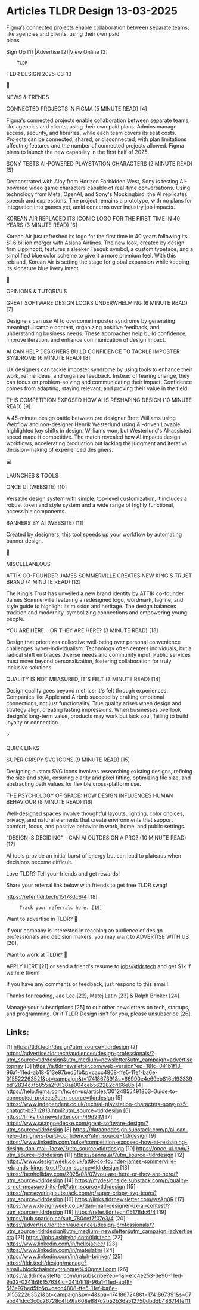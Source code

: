 # Articles TLDR Design 13-03-2025

Figma’s connected projects enable collaboration between separate
teams, like agencies and clients, using their own paid
plans ‌ ‌ ‌ ‌ ‌ ‌ ‌ ‌ ‌ ‌ ‌ ‌ ‌ ‌ ‌ ‌ ‌ ‌ ‌ ‌ ‌ ‌ ‌ ‌ ‌ ‌  ‌ ‌ ‌ ‌ ‌ ‌ ‌ ‌ ‌ ‌ ‌ ‌ ‌ ‌ ‌ ‌ ‌ ‌ ‌ ‌ ‌ ‌ ‌ ‌ ‌ ‌ 


 Sign Up [1] |Advertise [2]|View Online [3] 

		TLDR 

TLDR DESIGN 2025-03-13

📱 

NEWS & TRENDS

 CONNECTED PROJECTS IN FIGMA (5 MINUTE READ) [4] 

 Figma's connected projects enable collaboration between separate
teams, like agencies and clients, using their own paid plans. Admins
manage access, security, and libraries, while each team covers its
seat costs. Projects can be connected, shared, or disconnected, with
plan limitations affecting features and the number of connected
projects allowed. Figma plans to launch the new capability in the
first half of 2025. 

 SONY TESTS AI-POWERED PLAYSTATION CHARACTERS (2 MINUTE READ) [5] 

 Demonstrated with Aloy from Horizon Forbidden West, Sony is testing
AI-powered video game characters capable of real-time conversations.
Using technology from Meta, OpenAI, and Sony's Mockingbird, the AI
replicates speech and expressions. The project remains a prototype,
with no plans for integration into games yet, amid concerns over
industry job impacts. 

 KOREAN AIR REPLACED ITS ICONIC LOGO FOR THE FIRST TIME IN 40 YEARS (3
MINUTE READ) [6] 

 Korean Air just refreshed its logo for the first time in 40 years
following its $1.6 billion merger with Asiana Airlines. The new look,
created by design firm Lippincott, features a sleeker Taeguk symbol, a
custom typeface, and a simplified blue color scheme to give it a more
premium feel. With this rebrand, Korean Air is setting the stage for
global expansion while keeping its signature blue livery intact 

🚀 

OPINIONS & TUTORIALS

 GREAT SOFTWARE DESIGN LOOKS UNDERWHELMING (6 MINUTE READ) [7] 

 Designers can use AI to overcome imposter syndrome by generating
meaningful sample content, organizing positive feedback, and
understanding business needs. These approaches help build confidence,
improve iteration, and enhance communication of design impact. 

 AI CAN HELP DESIGNERS BUILD CONFIDENCE TO TACKLE IMPOSTER SYNDROME (6
MINUTE READ) [8] 

 UX designers can tackle imposter syndrome by using tools to enhance
their work, refine ideas, and organize feedback. Instead of fearing
change, they can focus on problem-solving and communicating their
impact. Confidence comes from adapting, staying relevant, and proving
their value in the field. 

 THIS COMPETITION EXPOSED HOW AI IS RESHAPING DESIGN (10 MINUTE READ)
[9] 

 A 45-minute design battle between pro designer Brett Williams using
Webflow and non-designer Henrik Westerlund using AI-driven Lovable
highlighted key shifts in design. Williams won, but Westerlund's
AI-assisted speed made it competitive. The match revealed how AI
impacts design workflows, accelerating production but lacking the
judgment and iterative decision-making of experienced designers. 

💻 

LAUNCHES & TOOLS

 ONCE UI (WEBSITE) [10] 

 Versatile design system with simple, top-level customization, it
includes a robust token and style system and a wide range of highly
functional, accessible components. 

 BANNERS BY AI (WEBSITE) [11] 

 Created by designers, this tool speeds up your workflow by automating
banner design. 

🎁 

MISCELLANEOUS

 ATTIK CO-FOUNDER JAMES SOMMERVILLE CREATES NEW KING'S TRUST BRAND (4
MINUTE READ) [12] 

 The King's Trust has unveiled a new brand identity by ATTIK
co-founder James Sommerville featuring a redesigned logo, wordmark,
tagline, and style guide to highlight its mission and heritage. The
design balances tradition and modernity, symbolizing connections and
empowering young people. 

 YOU ARE HERE… OR THEY ARE HERE? (3 MINUTE READ) [13] 

 Design that prioritizes collective well-being over personal
convenience challenges hyper-individualism. Technology often centers
individuals, but a radical shift embraces diverse needs and community
input. Public services must move beyond personalization, fostering
collaboration for truly inclusive solutions. 

 QUALITY IS NOT MEASURED, IT'S FELT (3 MINUTE READ) [14] 

 Design quality goes beyond metrics; it's felt through experiences.
Companies like Apple and Airbnb succeed by crafting emotional
connections, not just functionality. True quality arises when design
and strategy align, creating lasting impressions. When businesses
overlook design's long-term value, products may work but lack soul,
failing to build loyalty or connection. 

⚡ 

QUICK LINKS

 SUPER CRISPY SVG ICONS (9 MINUTE READ) [15] 

 Designing custom SVG icons involves researching existing designs,
refining the size and style, ensuring clarity and pixel fitting,
optimizing file size, and abstracting path values for flexible
cross-platform use. 

 THE PSYCHOLOGY OF SPACE: HOW DESIGN INFLUENCES HUMAN BEHAVIOUR (8
MINUTE READ) [16] 

 Well-designed spaces involve thoughtful layouts, lighting, color
choices, privacy, and natural elements that create environments that
support comfort, focus, and positive behavior in work, home, and
public settings. 

 “DESIGN IS DECIDING” – CAN AI OUTDESIGN A PRO? (10 MINUTE READ)
[17] 

 AI tools provide an initial burst of energy but can lead to plateaus
when decisions become difficult. 

Love TLDR? Tell your friends and get rewards!

 Share your referral link below with friends to get free TLDR swag! 

 https://refer.tldr.tech/15178dc6/4 [18] 

		 Track your referrals here. [19] 

Want to advertise in TLDR? 📰

 If your company is interested in reaching an audience of design
professionals and decision makers, you may want to ADVERTISE WITH US
[20]. 

Want to work at TLDR? 💼

 APPLY HERE [21] or send a friend's resume to jobs@tldr.tech and get
$1k if we hire them! 

 If you have any comments or feedback, just respond to this email! 

Thanks for reading, 
Jae Lee [22], Matej Latin [23] & Ralph Brinker [24] 

 Manage your subscriptions [25] to our other newsletters on tech,
startups, and programming. Or if TLDR Design isn't for you, please
unsubscribe [26]. 

 

Links:
------
[1] https://tldr.tech/design?utm_source=tldrdesign
[2] https://advertise.tldr.tech/audiences/design-professionals/?utm_source=tldrdesign&utm_medium=newsletter&utm_campaign=advertisetopnav
[3] https://a.tldrnewsletter.com/web-version?ep=1&lc=041b1f18-96a1-11ed-ab18-513e97bed5fb&p=cacc4808-ffe5-11ef-ba6e-015522263521&pt=campaign&t=1741867391&s=66990e4e69eb816c193339bd12834c7f5855a2f0138aa004ceb562282c466e8b
[4] https://help.figma.com/hc/en-us/articles/30124855491863-Guide-to-connected-projects?utm_source=tldrdesign
[5] https://www.independent.co.uk/tech/ai-playstation-characters-sony-ps5-chatgpt-b2712813.html?utm_source=tldrdesign
[6] https://links.tldrnewsletter.com/49d2fM
[7] https://www.seangoedecke.com/great-software-design/?utm_source=tldrdesign
[8] https://dataanddesign.substack.com/p/ai-can-help-designers-build-confidence?utm_source=tldrdesign
[9] https://www.linkedin.com/pulse/competition-exposed-how-ai-reshaping-design-dan-mall-1aexe/?utm_source=tldrdesign
[10] https://once-ui.com/?utm_source=tldrdesign
[11] https://banns.ai/?utm_source=tldrdesign
[12] https://www.designweek.co.uk/attik-co-founder-james-sommerville-rebrands-kings-trust/?utm_source=tldrdesign
[13] https://benholliday.com/2025/03/07/you-are-here-or-they-are-here/?utm_source=tldrdesign
[14] https://mydesignside.substack.com/p/quality-is-not-measured-its-felt?utm_source=tldrdesign
[15] https://persevering.substack.com/p/super-crispy-svg-icons?utm_source=tldrdesign
[16] https://links.tldrnewsletter.com/wzAg0R
[17] https://www.designweek.co.uk/dan-mall-designer-ux-ai-contest/?utm_source=tldrdesign
[18] https://refer.tldr.tech/15178dc6/4
[19] https://hub.sparklp.co/sub_780cef7f07e3/4
[20] https://advertise.tldr.tech/audiences/design-professionals/?utm_source=tldrdesign&utm_medium=newsletter&utm_campaign=advertisecta
[21] https://jobs.ashbyhq.com/tldr.tech
[22] https://www.linkedin.com/in/hellojaelee/
[23] https://www.linkedin.com/in/matejlatin/
[24] https://www.linkedin.com/in/ralph-brinker/
[25] https://tldr.tech/design/manage?email=blockchaincryptologue%40gmail.com
[26] https://a.tldrnewsletter.com/unsubscribe?ep=1&l=e1c4e253-3e90-11ed-9a32-0241b9615763&lc=041b1f18-96a1-11ed-ab18-513e97bed5fb&p=cacc4808-ffe5-11ef-ba6e-015522263521&pt=campaign&pv=4&spa=1741867248&t=1741867391&s=07abd41dcc3c0c26728c4fb9fa608e887d2b52b36a512750dbddb4867f4fef11